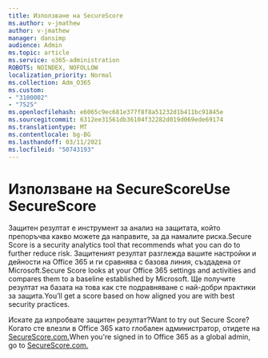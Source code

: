 ```yaml
---
title: Използване на SecureScore
ms.author: v-jmathew
author: v-jmathew
manager: dansimp
audience: Admin
ms.topic: article
ms.service: o365-administration
ROBOTS: NOINDEX, NOFOLLOW
localization_priority: Normal
ms.collection: Adm_O365
ms.custom:
- "3100002"
- "7525"
ms.openlocfilehash: e6065c9ec681e377f8f8a51232d1b411bc91845e
ms.sourcegitcommit: 6312ee31561db36104f32282d019d069ede69174
ms.translationtype: MT
ms.contentlocale: bg-BG
ms.lasthandoff: 03/11/2021
ms.locfileid: "50743193"
---
```

# <a name="use-securescore"></a><span data-ttu-id="86339-102">Използване на SecureScore</span><span class="sxs-lookup"><span data-stu-id="86339-102">Use SecureScore</span></span>

<span data-ttu-id="86339-103">Защитен резултат е инструмент за анализ на защитата, който препоръчва какво можете да направите, за да намалите риска.</span><span class="sxs-lookup"><span data-stu-id="86339-103">Secure Score is a security analytics tool that recommends what you can do to further reduce risk.</span></span> <span data-ttu-id="86339-104">Защитеният резултат разглежда вашите настройки и дейности на Office 365 и ги сравнява с базова линия, създадена от Microsoft.</span><span class="sxs-lookup"><span data-stu-id="86339-104">Secure Score looks at your Office 365 settings and activities and compares them to a baseline established by Microsoft.</span></span> <span data-ttu-id="86339-105">Ще получите резултат на базата на това как сте подравняване с най-добри практики за защита.</span><span class="sxs-lookup"><span data-stu-id="86339-105">You’ll get a score based on how aligned you are with best security practices.</span></span>

<span data-ttu-id="86339-106">Искате да изпробвате защитен резултат?</span><span class="sxs-lookup"><span data-stu-id="86339-106">Want to try out Secure Score?</span></span> <span data-ttu-id="86339-107">Когато сте влезли в Office 365 като глобален администратор, отидете на [SecureScore.com.](https://securescore.office.com/)</span><span class="sxs-lookup"><span data-stu-id="86339-107">When you're signed in to Office 365 as a global admin, go to [SecureScore.com.](https://securescore.office.com/)</span></span>
